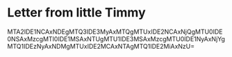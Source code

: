 # Letter from little Timmy

MTA2IDE1NCAxNDEgMTQ3IDE3MyAxMTQgMTUxIDE2NCAxNjQgMTU0IDE0NSAxMzcgMTI0IDE1MSAxNTUgMTU1IDE3MSAxMzcgMTU0IDE1NyAxNjYgMTQ1IDEzNyAxNDMgMTUxIDE2MCAxNTAgMTQ1IDE2MiAxNzU=

